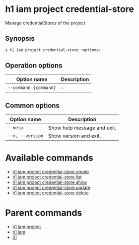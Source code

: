 
# h1 iam project credential-store

Manage credentialStores of the project

## Synopsis

```bash
$ h1 iam project credential-store <options>
```

## Operation options

| Option name               | Description |
| ------------------------- | ----------- |
| ```--command {command}``` | -           |

## Common options

| Option name          | Description                 |
| -------------------- | --------------------------- |
| ```--help```         | Show help message and exit. |
| ```--v, --version``` | Show version and exit.      |

# Available commands

* [h1 iam project credential-store create](./create/README.md)
* [h1 iam project credential-store list](./list/README.md)
* [h1 iam project credential-store show](./show/README.md)
* [h1 iam project credential-store update](./update/README.md)
* [h1 iam project credential-store delete](./delete/README.md)

# Parent commands

* [h1 iam project](./../README.md)
* [h1 iam](./../../README.md)
* [h1](./../../../README.md)
